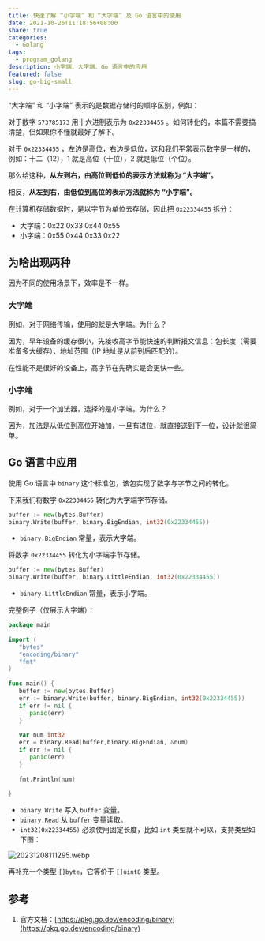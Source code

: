```yaml
---  
title: 快速了解 “小字端” 和 “大字端” 及 Go 语言中的使用  
date: 2021-10-26T11:18:56+08:00  
share: true  
categories:  
  - Golang  
tags:  
  - program_golang  
description: 小字端、大字端、Go 语言中的应用  
featured: false  
slug: go-big-small  
---  
```

  
  
“大字端” 和 “小字端” 表示的是数据存储时的顺序区别，例如：  
  
对于数字 `573785173` 用十六进制表示为 `0x22334455` 。如何转化的，本篇不需要搞清楚，但如果你不懂就最好了解下。  
  
对于 `0x22334455` ，左边是高位，右边是低位，这和我们平常表示数字是一样的，例如：十二（12），1 就是高位（十位），2 就是低位（个位）。  
  
那么给这种，**从左到右，由高位到低位的表示方法就称为 “大字端”。**  
  
相反，**从左到右，由低位到高位的表示方法就称为 “小字端”。**  
  
在计算机存储数据时，是以字节为单位去存储，因此把 `0x22334455` 拆分：  
  
- 大字端：0x22 0x33 0x44 0x55  
- 小字端：0x55 0x44 0x33 0x22  
  
## 为啥出现两种  
  
因为不同的使用场景下，效率是不一样。  
  
### 大字端  
  
例如，对于网络传输，使用的就是大字端。为什么？  
  
因为，早年设备的缓存很小，先接收高字节能快速的判断报文信息：包长度（需要准备多大缓存）、地址范围（IP 地址是从前到后匹配的）。  
  
在性能不是很好的设备上，高字节在先确实是会更快一些。  
  
### 小字端  
  
例如，对于一个加法器，选择的是小字端。为什么？  
  
因为，加法是从低位到高位开始加，一旦有进位，就直接送到下一位，设计就很简单。  
  
## Go 语言中应用  
  
使用 Go 语言中 `binary` 这个标准包，该包实现了数字与字节之间的转化。  
  
下来我们将数字 `0x22334455` 转化为大字端字节存储。  
  
```go  
buffer := new(bytes.Buffer)  
binary.Write(buffer, binary.BigEndian, int32(0x22334455))  
```  
  
- `binary.BigEndian` 常量，表示大字端。  
  
将数字 `0x22334455` 转化为小字端字节存储。  
  
```go  
buffer := new(bytes.Buffer)  
binary.Write(buffer, binary.LittleEndian, int32(0x22334455))  
```  
  
- `binary.LittleEndian` 常量，表示小字端。  
  
完整例子（仅展示大字端）：  
  
```go  
package main  
  
import (  
   "bytes"  
   "encoding/binary"  
   "fmt"  
)  
  
func main() {  
   buffer := new(bytes.Buffer)  
   err := binary.Write(buffer, binary.BigEndian, int32(0x22334455))  
   if err != nil {  
      panic(err)  
   }  
  
   var num int32  
   err = binary.Read(buffer,binary.BigEndian, &num)  
   if err != nil {  
      panic(err)  
   }  
  
   fmt.Println(num)  
  
}  
```  
  
- `binary.Write` 写入 `buffer` 变量。  
- `binary.Read` 从 `buffer` 变量读取。  
- `int32(0x22334455)` 必须使用固定长度，比如 `int` 类型就不可以，支持类型如下图：  
  
![20231208111295.webp](/images/20231208111295.webp)  
  
再补充一个类型 `[]byte`，它等价于 `[]uint8` 类型。   
  
## 参考  
  
1. 官方文档：[https://pkg.go.dev/encoding/binary](https://pkg.go.dev/encoding/binary)